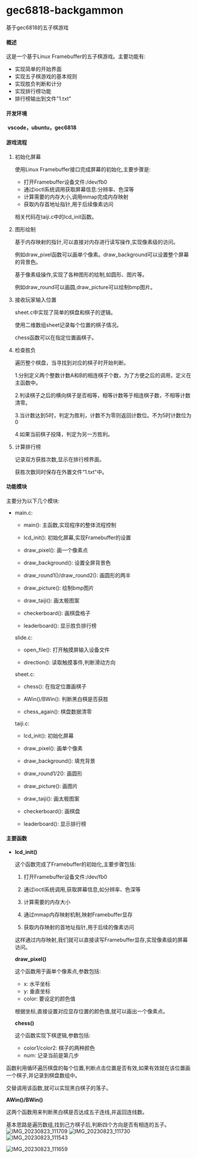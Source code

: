 # gec6818-backgammon
基于gec6818的五子棋游戏
#### 概述

这是一个基于Linux Framebuffer的五子棋游戏。主要功能有:

- 实现简单的开始界面
- 实现五子棋游戏的基本规则
- 实现胜负判断和计分
- 实现排行榜功能
- 排行榜输出到文件"1.txt"

#### **开发环境**

​	**vscode，ubuntu，gec6818**

#### 游戏流程

1. 初始化屏幕

   使用Linux Framebuffer接口完成屏幕的初始化,主要步骤是:

   - 打开Framebuffer设备文件:/dev/fb0
   - 通过ioctl系统调用获取屏幕信息:分辨率、色深等
   - 计算需要的内存大小,调用mmap完成内存映射
   - 获取内存首地址指针,用于后续像素访问

   相关代码在taiji.c中的lcd_init函数。

2. 图形绘制

   基于内存映射的指针,可以直接对内存进行读写操作,实现像素级的访问。

   例如draw_pixel函数可以画单个像素。draw_background可以设置整个屏幕的背景色。

   基于像素级操作,实现了各种图形的绘制,如圆形、图片等。

   例如draw_round可以画圆,draw_picture可以绘制bmp图片。

3. 接收玩家输入位置

   sheet.c中实现了简单的棋盘和棋子的逻辑。

   使用二维数组sheet记录每个位置的棋子情况。

   chess函数可以在指定位置画棋子。

4. 检查胜负

   遍历整个棋盘，当寻找到对应的棋子时开始判断。

   1.分别定义两个整数计数A和B的相连棋子个数，为了方便之后的调用，定义在主函数中。

   2.判读棋子之后的横向棋子是否相等，相等计数等于相连棋子数，不相等计数清零。

   3.当计数达到5时，判定为胜利，计数不为零则返回计数位。不为5时计数位为0

   4.如果当前棋子投降，判定为另一方胜利。

5. 计算排行榜

   记录双方获胜次数,显示在排行榜界面。

   获胜次数同时保存在外置文件“1.txt"中。

#### 功能模块

主要分为以下几个模块:

- main.c:

  - main(): 主函数,实现程序的整体流程控制

  - lcd_init(): 初始化屏幕,实现Framebuffer的设置

  - draw_pixel(): 画一个像素点

  - draw_background(): 设置全屏背景色 

  - draw_round1()/draw_round2(): 画圆形的两半

  - draw_picture(): 绘制bmp图片

  - draw_taiji(): 画太极图案

  - checkerboard(): 画棋盘格子

  - leaderboard(): 显示胜负排行榜

  slide.c:

  - open_file(): 打开触摸屏输入设备文件

  - direction(): 读取触摸事件,判断滑动方向

  sheet.c:

  - chess(): 在指定位置画棋子

  - AWin()/BWin(): 判断黑白棋是否获胜

  - chess_again(): 棋盘数据清零

  taiji.c:

  - lcd_init(): 初始化屏幕

  - draw_pixel(): 画单个像素

  - draw_background(): 填充背景

  - draw_round1/2(): 画圆形

  - draw_picture(): 画图片 

  - draw_taiji(): 画太极图案

  - checkerboard(): 画棋盘

  - leaderboard(): 显示排行榜

#### 主要函数

- **lcd_init()**

  这个函数完成了Framebuffer的初始化,主要步骤包括:

  1. 打开Framebuffer设备文件:/dev/fb0

  2. 通过ioctl系统调用,获取屏幕信息,如分辨率、色深等

  3. 计算需要的内存大小

  4. 通过mmap内存映射机制,映射Framebuffer显存

  5. 获取内存映射的首地址指针,用于后续的像素访问

  这样通过内存映射,我们就可以直接读写Framebuffer显存,实现像素级的屏幕访问。

  **draw_pixel()**

  这个函数用于画单个像素点,参数包括:

  - x: 水平坐标
  - y: 垂直坐标  
  - color: 要设定的颜色值

  根据坐标,直接设置对应显存位置的颜色值,就可以画出一个像素点。

  **chess()** 

  这个函数实现下棋逻辑,参数包括:

  - color1/color2: 棋子的两种颜色
  - num: 记录当前是第几步


函数利用循环遍历棋盘的每个位置,判断点击位置是否有效,如果有效就在该位置画一个棋子,并记录到棋盘数组中。

交替调用该函数,就可以实现黑白棋子的落子。

**AWin()/BWin()**

这两个函数用来判断黑白棋是否达成五子连线,并返回连线数。

基本思路是遍历数组,找到己方棋子后,判断四个方向是否有相连的五子。
![IMG_20230823_111709](https://github.com/shengye2413/gec6818-backgammon/assets/73319935/d62f7f4b-bea8-4b23-8f1c-8cf46bccd35e)
![IMG_20230823_111730](https://github.com/shengye2413/gec6818-backgammon/assets/73319935/db34d756-e7aa-4ce4-a0f9-c20c600b2bf9)
![IMG_20230823_111543](https://github.com/shengye2413/gec6818-backgammon/assets/73319935/bfa46716-7152-478d-999d-aa03f32ccfdd)

![IMG_20230823_111659](https://github.com/shengye2413/gec6818-backgammon/assets/73319935/e4e32864-f769-451a-a009-af02ed65f5a4)

